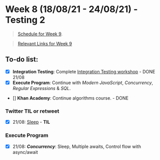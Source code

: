 # Week 8 (18/08/21 - 24/08/21) - Testing 2

> [Schedule for Week 9](https://learn.foundersandcoders.com/course/syllabus/pre-app-10/schedule/).

> [Relevant Links for Week 9](https://mjow1999.github.io/FAC-Links/)

## To-do list:

- [x] **Integration Testing**: Complete [Integration Testing workshop](https://learn.foundersandcoders.com/workshops/learn-integration-testing/) - DONE 21/08
- [x] **Execute Program**: Continue with _Modern JavaScript_, _Concurrency_, _Regular Expressions_ & _SQL_.
- [] **Khan Academy**: Continue algorithms course. - DONE

### Twitter TIL or retweet

- [x] 21/08: [Sleep](https://twitter.com/michWills99/status/1429178086503952384?s=20) - **TIL**

### Execute Program

- [x] 21/08: **_Concurrency_**: Sleep, Multiple awaits, Control flow with async/await
